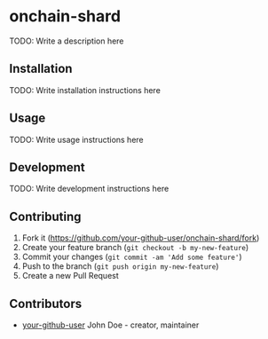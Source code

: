 # onchain-shard

TODO: Write a description here

## Installation

TODO: Write installation instructions here

## Usage

TODO: Write usage instructions here

## Development

TODO: Write development instructions here

## Contributing

1. Fork it (<https://github.com/your-github-user/onchain-shard/fork>)
2. Create your feature branch (`git checkout -b my-new-feature`)
3. Commit your changes (`git commit -am 'Add some feature'`)
4. Push to the branch (`git push origin my-new-feature`)
5. Create a new Pull Request

## Contributors

- [your-github-user](https://github.com/your-github-user) John Doe - creator, maintainer
